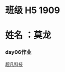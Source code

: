 # 班级 H5 1909
# 姓名 ：莫龙
 ### day06作业
 
 
 
 
 <p><a href="https://nongfushanquan550ml.github.io/作业/html/第六天作业.html">超凡科技</a></p>
  <p><a href=ongfushanquan550ml.github.io/作业（小鹿情感）/html/小鹿感情.html></a></p>
